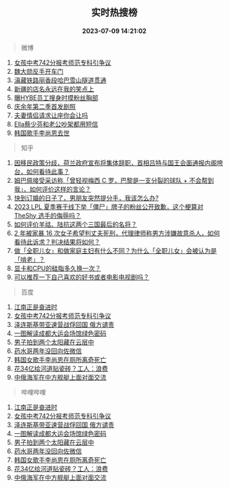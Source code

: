 <div align="center"><h2>实时热搜榜</h2><h4>2023-07-09 14:21:02</h4></div>

> 微博  

1. [女孩中考742分报考师范专科引争议](https://s.weibo.com/weibo?q=%23%E5%A5%B3%E5%AD%A9%E4%B8%AD%E8%80%83742%E5%88%86%E6%8A%A5%E8%80%83%E5%B8%88%E8%8C%83%E4%B8%93%E7%A7%91%E5%BC%95%E4%BA%89%E8%AE%AE%23&t=31&band_rank=1&Refer=top)<br />
2. [魏大勋反手开车门](https://s.weibo.com/weibo?q=%23%E9%AD%8F%E5%A4%A7%E5%8B%8B%E5%8F%8D%E6%89%8B%E5%BC%80%E8%BD%A6%E9%97%A8%23&t=31&band_rank=2&Refer=top)<br />
3. [滇藏铁路丽香段哈巴雪山隧道贯通](https://s.weibo.com/weibo?q=%23%E6%BB%87%E8%97%8F%E9%93%81%E8%B7%AF%E4%B8%BD%E9%A6%99%E6%AE%B5%E5%93%88%E5%B7%B4%E9%9B%AA%E5%B1%B1%E9%9A%A7%E9%81%93%E8%B4%AF%E9%80%9A%23&t=31&band_rank=3&Refer=top)<br />
4. [新疆的店名永远在我的笑点上](https://s.weibo.com/weibo?q=%E6%96%B0%E7%96%86%E7%9A%84%E5%BA%97%E5%90%8D%E6%B0%B8%E8%BF%9C%E5%9C%A8%E6%88%91%E7%9A%84%E7%AC%91%E7%82%B9%E4%B8%8A&t=31&band_rank=4&Refer=top)<br />
5. [曝HYBE员工搜身时摸粉丝胸部](https://s.weibo.com/weibo?q=%23%E6%9B%9DHYBE%E5%91%98%E5%B7%A5%E6%90%9C%E8%BA%AB%E6%97%B6%E6%91%B8%E7%B2%89%E4%B8%9D%E8%83%B8%E9%83%A8%23&t=31&band_rank=5&Refer=top)<br />
6. [庆余年第二季首发剧照](https://s.weibo.com/weibo?q=%23%E5%BA%86%E4%BD%99%E5%B9%B4%E7%AC%AC%E4%BA%8C%E5%AD%A3%E9%A6%96%E5%8F%91%E5%89%A7%E7%85%A7%23&t=31&band_rank=6&Refer=top)<br />
7. [夫妻情侣请求让座你会让吗](https://s.weibo.com/weibo?q=%23%E5%A4%AB%E5%A6%BB%E6%83%85%E4%BE%A3%E8%AF%B7%E6%B1%82%E8%AE%A9%E5%BA%A7%E4%BD%A0%E4%BC%9A%E8%AE%A9%E5%90%97%23&t=31&band_rank=7&Refer=top)<br />
8. [Ella蔡少芬和老公吵架都用短信](https://s.weibo.com/weibo?q=%23Ella%E8%94%A1%E5%B0%91%E8%8A%AC%E5%92%8C%E8%80%81%E5%85%AC%E5%90%B5%E6%9E%B6%E9%83%BD%E7%94%A8%E7%9F%AD%E4%BF%A1%23&t=31&band_rank=8&Refer=top)<br />
9. [韩国歌手李尚恩去世](https://s.weibo.com/weibo?q=%23%E9%9F%A9%E5%9B%BD%E6%AD%8C%E6%89%8B%E6%9D%8E%E5%B0%9A%E6%81%A9%E5%8E%BB%E4%B8%96%23&t=31&band_rank=9&Refer=top)<br />

> 知乎  

1. [因移民政策分歧，荷兰政府宣布将集体辞职，首相吕特与国王会面通报内阁垮台，如何看待此事？](https://www.zhihu.com/question/611119005)<br />
2. [姆巴佩接受采访称「曾轻视梅西 C 罗，巴黎是一支分裂的球队 + 不会帮到我」，如何评价这样的言论？](https://www.zhihu.com/question/611172264)<br />
3. [快到订婚的日子了，男朋友突然提分手，我该怎么办?](https://www.zhihu.com/question/610191146)<br />
4. [2023 LPL 夏季赛于线下举「僵尸」牌子的粉丝公开致歉，这个梗算对 TheShy 选手的侮辱吗？](https://www.zhihu.com/question/610480367)<br />
5. [如何评价羊祜、陆抗这两个三国最后的名将？](https://www.zhihu.com/question/60553004)<br />
6. [2 年被家暴 16 次女子希望判丈夫死刑，代理律师称男方涉嫌故意杀人，如何看待此诉求？判决结果将如何？](https://www.zhihu.com/question/610619293)<br />
7. [做「全职儿女」和做家庭主妇有什么不同？为什么「全职儿女」会被认为是「啃老」？](https://www.zhihu.com/question/610276645)<br />
8. [显卡和CPU的硅脂多久换一次？](https://www.zhihu.com/question/607981347)<br />
9. [可以推荐一下自己喜欢的好书或者电影电视剧吗？](https://www.zhihu.com/question/611027388)<br />

> 百度  

1. [江南正是奋进时](https://www.baidu.com/s?wd=%E6%B1%9F%E5%8D%97%E6%AD%A3%E6%98%AF%E5%A5%8B%E8%BF%9B%E6%97%B6&sa=fyb_news&rsv_dl=fyb_news)<br />
2. [女孩中考742分报考师范专科引争议](https://www.baidu.com/s?wd=%E5%A5%B3%E5%AD%A9%E4%B8%AD%E8%80%83742%E5%88%86%E6%8A%A5%E8%80%83%E5%B8%88%E8%8C%83%E4%B8%93%E7%A7%91%E5%BC%95%E4%BA%89%E8%AE%AE&sa=fyb_news&rsv_dl=fyb_news)<br />
3. [泽连斯基带亚速营战俘回国 俄方谴责](https://www.baidu.com/s?wd=%E6%B3%BD%E8%BF%9E%E6%96%AF%E5%9F%BA%E5%B8%A6%E4%BA%9A%E9%80%9F%E8%90%A5%E6%88%98%E4%BF%98%E5%9B%9E%E5%9B%BD+%E4%BF%84%E6%96%B9%E8%B0%B4%E8%B4%A3&sa=fyb_news&rsv_dl=fyb_news)<br />
4. [一图解读成都大运会场馆绿色密码](https://www.baidu.com/s?wd=%E4%B8%80%E5%9B%BE%E8%A7%A3%E8%AF%BB%E6%88%90%E9%83%BD%E5%A4%A7%E8%BF%90%E4%BC%9A%E5%9C%BA%E9%A6%86%E7%BB%BF%E8%89%B2%E5%AF%86%E7%A0%81&sa=fyb_news&rsv_dl=fyb_news)<br />
5. [男子拍到两个太阳藏在云层中](https://www.baidu.com/s?wd=%E7%94%B7%E5%AD%90%E6%8B%8D%E5%88%B0%E4%B8%A4%E4%B8%AA%E5%A4%AA%E9%98%B3%E8%97%8F%E5%9C%A8%E4%BA%91%E5%B1%82%E4%B8%AD&sa=fyb_news&rsv_dl=fyb_news)<br />
6. [药水哥两年没回向佐微信](https://www.baidu.com/s?wd=%E8%8D%AF%E6%B0%B4%E5%93%A5%E4%B8%A4%E5%B9%B4%E6%B2%A1%E5%9B%9E%E5%90%91%E4%BD%90%E5%BE%AE%E4%BF%A1&sa=fyb_news&rsv_dl=fyb_news)<br />
7. [韩国女歌手李尚恩在厕所离奇死亡](https://www.baidu.com/s?wd=%E9%9F%A9%E5%9B%BD%E5%A5%B3%E6%AD%8C%E6%89%8B%E6%9D%8E%E5%B0%9A%E6%81%A9%E5%9C%A8%E5%8E%95%E6%89%80%E7%A6%BB%E5%A5%87%E6%AD%BB%E4%BA%A1&sa=fyb_news&rsv_dl=fyb_news)<br />
8. [花34亿给河道贴瓷砖？工人：浪费](https://www.baidu.com/s?wd=%E8%8A%B134%E4%BA%BF%E7%BB%99%E6%B2%B3%E9%81%93%E8%B4%B4%E7%93%B7%E7%A0%96%EF%BC%9F%E5%B7%A5%E4%BA%BA%EF%BC%9A%E6%B5%AA%E8%B4%B9&sa=fyb_news&rsv_dl=fyb_news)<br />
9. [中俄海军在中方舰艇上面对面交流](https://www.baidu.com/s?wd=%E4%B8%AD%E4%BF%84%E6%B5%B7%E5%86%9B%E5%9C%A8%E4%B8%AD%E6%96%B9%E8%88%B0%E8%89%87%E4%B8%8A%E9%9D%A2%E5%AF%B9%E9%9D%A2%E4%BA%A4%E6%B5%81&sa=fyb_news&rsv_dl=fyb_news)<br />

> 哔哩哔哩  

1. [江南正是奋进时](https://www.baidu.com/s?wd=%E6%B1%9F%E5%8D%97%E6%AD%A3%E6%98%AF%E5%A5%8B%E8%BF%9B%E6%97%B6&sa=fyb_news&rsv_dl=fyb_news)<br />
2. [女孩中考742分报考师范专科引争议](https://www.baidu.com/s?wd=%E5%A5%B3%E5%AD%A9%E4%B8%AD%E8%80%83742%E5%88%86%E6%8A%A5%E8%80%83%E5%B8%88%E8%8C%83%E4%B8%93%E7%A7%91%E5%BC%95%E4%BA%89%E8%AE%AE&sa=fyb_news&rsv_dl=fyb_news)<br />
3. [泽连斯基带亚速营战俘回国 俄方谴责](https://www.baidu.com/s?wd=%E6%B3%BD%E8%BF%9E%E6%96%AF%E5%9F%BA%E5%B8%A6%E4%BA%9A%E9%80%9F%E8%90%A5%E6%88%98%E4%BF%98%E5%9B%9E%E5%9B%BD+%E4%BF%84%E6%96%B9%E8%B0%B4%E8%B4%A3&sa=fyb_news&rsv_dl=fyb_news)<br />
4. [一图解读成都大运会场馆绿色密码](https://www.baidu.com/s?wd=%E4%B8%80%E5%9B%BE%E8%A7%A3%E8%AF%BB%E6%88%90%E9%83%BD%E5%A4%A7%E8%BF%90%E4%BC%9A%E5%9C%BA%E9%A6%86%E7%BB%BF%E8%89%B2%E5%AF%86%E7%A0%81&sa=fyb_news&rsv_dl=fyb_news)<br />
5. [男子拍到两个太阳藏在云层中](https://www.baidu.com/s?wd=%E7%94%B7%E5%AD%90%E6%8B%8D%E5%88%B0%E4%B8%A4%E4%B8%AA%E5%A4%AA%E9%98%B3%E8%97%8F%E5%9C%A8%E4%BA%91%E5%B1%82%E4%B8%AD&sa=fyb_news&rsv_dl=fyb_news)<br />
6. [药水哥两年没回向佐微信](https://www.baidu.com/s?wd=%E8%8D%AF%E6%B0%B4%E5%93%A5%E4%B8%A4%E5%B9%B4%E6%B2%A1%E5%9B%9E%E5%90%91%E4%BD%90%E5%BE%AE%E4%BF%A1&sa=fyb_news&rsv_dl=fyb_news)<br />
7. [韩国女歌手李尚恩在厕所离奇死亡](https://www.baidu.com/s?wd=%E9%9F%A9%E5%9B%BD%E5%A5%B3%E6%AD%8C%E6%89%8B%E6%9D%8E%E5%B0%9A%E6%81%A9%E5%9C%A8%E5%8E%95%E6%89%80%E7%A6%BB%E5%A5%87%E6%AD%BB%E4%BA%A1&sa=fyb_news&rsv_dl=fyb_news)<br />
8. [花34亿给河道贴瓷砖？工人：浪费](https://www.baidu.com/s?wd=%E8%8A%B134%E4%BA%BF%E7%BB%99%E6%B2%B3%E9%81%93%E8%B4%B4%E7%93%B7%E7%A0%96%EF%BC%9F%E5%B7%A5%E4%BA%BA%EF%BC%9A%E6%B5%AA%E8%B4%B9&sa=fyb_news&rsv_dl=fyb_news)<br />
9. [中俄海军在中方舰艇上面对面交流](https://www.baidu.com/s?wd=%E4%B8%AD%E4%BF%84%E6%B5%B7%E5%86%9B%E5%9C%A8%E4%B8%AD%E6%96%B9%E8%88%B0%E8%89%87%E4%B8%8A%E9%9D%A2%E5%AF%B9%E9%9D%A2%E4%BA%A4%E6%B5%81&sa=fyb_news&rsv_dl=fyb_news)<br />

